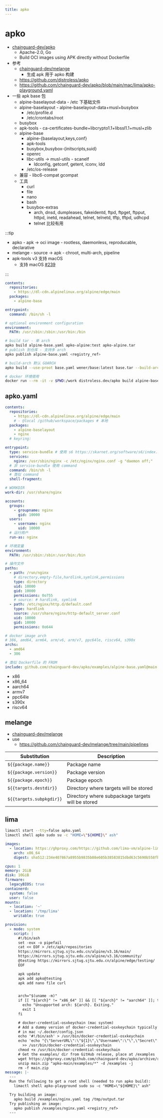 ```yaml
---
title: apko
---
```


# apko

- [chainguard-dev/apko](https://github.com/chainguard-dev/apko)
  - Apache-2.0, Go
  - Build OCI images using APK directly without Dockerfile
- 参考
  - [chainguard-dev/melange](https://github.com/chainguard-dev/melange)
    - 生成 apk 用于 apko 构建
  - https://github.com/distroless/apko
  - https://github.com/chainguard-dev/apko/blob/main/mac/lima/apko-playground.yaml
- 一些 apk base 包
  - alpine-baselayout-data - /etc 下基础文件
  - alpine-baselayout - alpine-baselayout-data+musl+busybox
    - /etc/profile.d
    - /etc/crontabs/root
  - busybox
  - apk-tools - ca-certificates-bundle+libcrypto1.1+libssl1.1+musl+zlib
  - alpine-base
    - alpine-{baselayout,keys,conf}
    - apk-tools
    - busybox,busybox-{initscripts,suid}
    - openrc
    - libc-utils -> musl-utils - scanelf
      - ldconfig, getconf, getent, iconv, ldd
    - /etc/os-release
  - 兼容 - libc6-compat gcompat
  - 工具
    - curl
    - file
    - nano
    - bash
    - busybox-extras
      - arch, dnsd, dumpleases, fakeidentd, ftpd, ftpget, ftpput, httpd, inetd, readahead, telnet, telnetd, tftp, tftpd, udhcpd
      - telnet 比较有用

:::tip

- apko - apk -> oci image - rootless, daemonless, reproducable, declarative
- melange - source -> apk - chroot, multi-arch, pipeline
- apk-tools v3 支持 macOS
  - 支持 macOS [#239](https://github.com/chainguard-dev/apko/issues/239)

:::

```yaml title="alpine-base.yaml"
contents:
  repositories:
    - https://dl-cdn.alpinelinux.org/alpine/edge/main
  packages:
    - alpine-base

entrypoint:
  command: /bin/sh -l

# optional environment configuration
environment:
  PATH: /usr/sbin:/sbin:/usr/bin:/bin
```

```bash
# build tar - 单 arch
apko build alpine-base.yaml apko-alpine:test apko-alpine.tar
# publish 到仓库 - 支持多 arch
apko publish alpine-base.yaml <registry_ref>

# build-arch 默认 GOARCH
apko build --use-proot base.yaml wener/base:latest base.tar --build-arch aarch64

# docker 环境使用
docker run --rm -it -v $PWD:/work distroless.dev/apko build alpine-base.yaml apko-alpine:edge apko-alpine.tar
```

## apko.yaml

```yaml
contents:
  repositories:
    - https://dl-cdn.alpinelinux.org/alpine/edge/main
    # - @local /github/workspace/packages # 本地
  packages:
    - alpine-baselayout
    - nginx
  # keyring:

entrypoint:
  type: service-bundle # 使用 s6 https://skarnet.org/software/s6/index.html
  services:
    nginx: /usr/sbin/nginx -c /etc/nginx/nginx.conf -g "daemon off;"
  # 非 service-bundle 使用 command
  command: /bin/sh -l
  # 类似 command
  shell-fragment:

# WORKDIR
work-dir: /usr/share/nginx

accounts:
  groups:
    - groupname: nginx
      gid: 10000
  users:
    - username: nginx
      uid: 10000
  # 运行用户
  run-as: nginx

# 环境变量
environment:
  PATH: /usr/sbin:/sbin:/usr/bin:/bin

# 操作文件
paths:
  - path: /run/nginx
    # directory,empty-file,hardlink,symlink,permissions
    type: directory
    uid: 10000
    gid: 10000
    permissions: 0o755
    # source: # hardlink, symlink
  - path: /etc/nginx/http.d/default.conf
    type: hardlink
    source: /usr/share/nginx/http-default_server.conf
    uid: 10000
    gid: 10000
    permissions: 0o644

# docker image arch
# 386, amd64, arm64, arm/v6, arm/v7, ppc64le, riscv64, s390x
archs:
  - amd64
  - 386

# 类似 Dockerfile 的 FROM
include: github.com/chainguard-dev/apko/examples/alpine-base.yaml@main
```

- x86
- x86_64
- aarch64
- armv7
- ppc64le
- s390x
- riscv64


## melange

- [chainguard-dev/melange](https://github.com/chainguard-dev/melange)
- use
  - https://github.com/chainguard-dev/melange/tree/main/pipelines

| Substitution             | Description                                       |
| ------------------------ | ------------------------------------------------- |
| `${{package.name}}`      | Package name                                      |
| `${{package.version}}`   | Package version                                   |
| `${{package.epoch}}`     | Package epoch                                     |
| `${{targets.destdir}}`   | Directory where targets will be stored            |
| `${{targets.subpkgdir}}` | Directory where subpackage targets will be stored |

## lima

```bash
limactl start --tty=false apko.yaml
limactl shell apko sudo su -c "HOME=\"${HOME}\" ash"
```

```yaml
images:
  - location: https://ghproxy.com/https://github.com/lima-vm/alpine-lima/releases/download/v0.2.18/alpine-lima-std-3.16.0-x86_64.iso
    arch: x86_64
    digest: sha512:234e407867a8955b9835b08e605b38583815dbd63c5690b558fbbd7b519af115c53694ddc3ff498cddb112f113e350c9f8b2a3351be038aa443399a39eff6007

cpus: 1
memory: 2GiB
disk: 10GiB
firmware:
  legacyBIOS: true
containerd:
  system: false
  user: false
mounts:
  - location: '~'
  - location: '/tmp/lima'
    writable: true

provision:
  - mode: system
    script: |
      #!/bin/ash
      set -eux -o pipefail
      cat << EOF > /etc/apk/repositories
      https://mirrors.sjtug.sjtu.edu.cn/alpine/v3.16/main/
      https://mirrors.sjtug.sjtu.edu.cn/alpine/v3.16/community/
      @testing https://mirrors.sjtug.sjtu.edu.cn/alpine/edge/testing/
      EOF

      apk update
      apk add apko@testing
      apk add nano file curl


      arch="$(uname -m)"
      if [[ "${arch}" != "x86_64" ]] && [[ "${arch}" != "aarch64" ]]; then
        echo "Unsupported arch: ${arch}. Exiting."
        exit 1
      fi

      # docker-credential-osxkeychain (mac system)
      # Add a dummy version of docker-credential-osxkeychain typically found
      # in mac ~/.docker/config.json
      echo '#!/bin/ash' > /usr/bin/docker-credential-osxkeychain
      echo 'echo "{\"ServerURL\":\"${1}\",\"Username\":\"\",\"Secret\":\"\"}"' \
        >> /usr/bin/docker-credential-osxkeychain
      chmod +x /usr/bin/docker-credential-osxkeychain
      # Get the examples/ dir from GitHub release, place at /examples
      wget https://ghproxy.com/github.com/chainguard-dev/apko/archive/refs/heads/main.zip
      unzip main.zip "apko-main/examples/*" -d /examples -j
      rm -f main.zip
message: |-
  ---
  Run the following to get a root shell (needed to run apko build):
    limactl shell apko-playground sudo su -c "HOME=\"${HOME}\" ash"

  Try building an image:
    apko build /examples/nginx.yaml tag /tmp/output.tar
  Try publishing an image:
    apko publish /examples/nginx.yaml <registry_ref>
  ---
```
